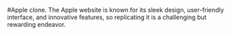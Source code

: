 #Apple clone. The Apple website is known for its sleek design, user-friendly interface, and
innovative features, so replicating it is a challenging but rewarding endeavor.
 
